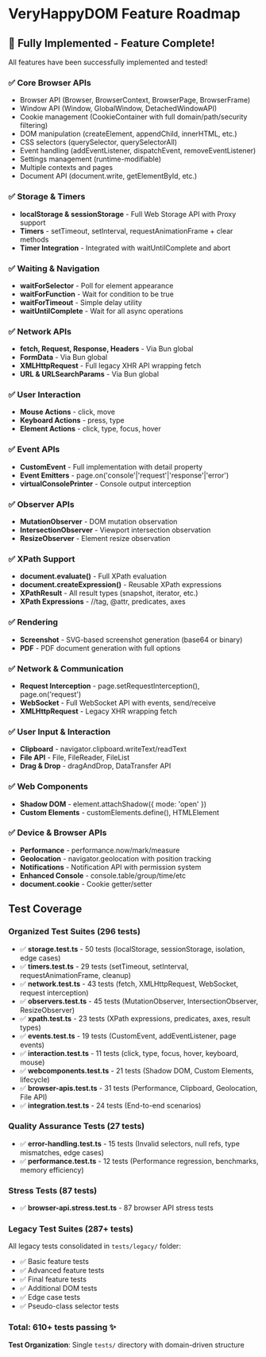 # VeryHappyDOM Feature Roadmap

## 🎉 Fully Implemented - Feature Complete!

All features have been successfully implemented and tested!

### ✅ Core Browser APIs

- Browser API (Browser, BrowserContext, BrowserPage, BrowserFrame)
- Window API (Window, GlobalWindow, DetachedWindowAPI)
- Cookie management (CookieContainer with full domain/path/security filtering)
- DOM manipulation (createElement, appendChild, innerHTML, etc.)
- CSS selectors (querySelector, querySelectorAll)
- Event handling (addEventListener, dispatchEvent, removeEventListener)
- Settings management (runtime-modifiable)
- Multiple contexts and pages
- Document API (document.write, getElementById, etc.)

### ✅ Storage & Timers

- **localStorage & sessionStorage** - Full Web Storage API with Proxy support
- **Timers** - setTimeout, setInterval, requestAnimationFrame + clear methods
- **Timer Integration** - Integrated with waitUntilComplete and abort

### ✅ Waiting & Navigation

- **waitForSelector** - Poll for element appearance
- **waitForFunction** - Wait for condition to be true
- **waitForTimeout** - Simple delay utility
- **waitUntilComplete** - Wait for all async operations

### ✅ Network APIs

- **fetch, Request, Response, Headers** - Via Bun global
- **FormData** - Via Bun global
- **XMLHttpRequest** - Full legacy XHR API wrapping fetch
- **URL & URLSearchParams** - Via Bun global

### ✅ User Interaction

- **Mouse Actions** - click, move
- **Keyboard Actions** - press, type
- **Element Actions** - click, type, focus, hover

### ✅ Event APIs

- **CustomEvent** - Full implementation with detail property
- **Event Emitters** - page.on('console'|'request'|'response'|'error')
- **virtualConsolePrinter** - Console output interception

### ✅ Observer APIs

- **MutationObserver** - DOM mutation observation
- **IntersectionObserver** - Viewport intersection observation
- **ResizeObserver** - Element resize observation

### ✅ XPath Support

- **document.evaluate()** - Full XPath evaluation
- **document.createExpression()** - Reusable XPath expressions
- **XPathResult** - All result types (snapshot, iterator, etc.)
- **XPath Expressions** - //tag, @attr, predicates, axes

### ✅ Rendering

- **Screenshot** - SVG-based screenshot generation (base64 or binary)
- **PDF** - PDF document generation with full options

### ✅ Network & Communication

- **Request Interception** - page.setRequestInterception(), page.on('request')
- **WebSocket** - Full WebSocket API with events, send/receive
- **XMLHttpRequest** - Legacy XHR wrapping fetch

### ✅ User Input & Interaction

- **Clipboard** - navigator.clipboard.writeText/readText
- **File API** - File, FileReader, FileList
- **Drag & Drop** - dragAndDrop, DataTransfer API

### ✅ Web Components

- **Shadow DOM** - element.attachShadow({ mode: 'open' })
- **Custom Elements** - customElements.define(), HTMLElement

### ✅ Device & Browser APIs

- **Performance** - performance.now/mark/measure
- **Geolocation** - navigator.geolocation with position tracking
- **Notifications** - Notification API with permission system
- **Enhanced Console** - console.table/group/time/etc
- **document.cookie** - Cookie getter/setter

## Test Coverage

### Organized Test Suites (296 tests)
- ✅ **storage.test.ts** - 50 tests (localStorage, sessionStorage, isolation, edge cases)
- ✅ **timers.test.ts** - 29 tests (setTimeout, setInterval, requestAnimationFrame, cleanup)
- ✅ **network.test.ts** - 43 tests (fetch, XMLHttpRequest, WebSocket, request interception)
- ✅ **observers.test.ts** - 45 tests (MutationObserver, IntersectionObserver, ResizeObserver)
- ✅ **xpath.test.ts** - 23 tests (XPath expressions, predicates, axes, result types)
- ✅ **events.test.ts** - 19 tests (CustomEvent, addEventListener, page events)
- ✅ **interaction.test.ts** - 11 tests (click, type, focus, hover, keyboard, mouse)
- ✅ **webcomponents.test.ts** - 21 tests (Shadow DOM, Custom Elements, lifecycle)
- ✅ **browser-apis.test.ts** - 31 tests (Performance, Clipboard, Geolocation, File API)
- ✅ **integration.test.ts** - 24 tests (End-to-end scenarios)

### Quality Assurance Tests (27 tests)
- ✅ **error-handling.test.ts** - 15 tests (Invalid selectors, null refs, type mismatches, edge cases)
- ✅ **performance.test.ts** - 12 tests (Performance regression, benchmarks, memory efficiency)

### Stress Tests (87 tests)
- ✅ **browser-api.stress.test.ts** - 87 browser API stress tests

### Legacy Test Suites (287+ tests)
All legacy tests consolidated in `tests/legacy/` folder:
- ✅ Basic feature tests
- ✅ Advanced feature tests
- ✅ Final feature tests
- ✅ Additional DOM tests
- ✅ Edge case tests
- ✅ Pseudo-class selector tests

### **Total: 610+ tests passing** ✨

**Test Organization**: Single `tests/` directory with domain-driven structure
